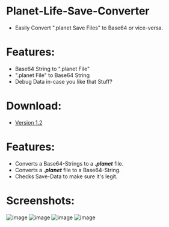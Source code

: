 # Planet-Life-Save-Converter
- Easily Convert ".planet Save Files" to Base64 or vice-versa.

# Features:
- Base64 String to ".planet File"
- ".planet File" to Base64 String
- Debug Data in-case you like that Stuff?

# Download:
- [Version 1.2](https://github.com/Cracko298/Planet-Life-Save-Converter/releases/tag/v1.2-alpha-1)

# Features:
- Converts a Base64-Strings to a ***.planet*** file.
- Converts a ***.planet*** file to a Base64-String.
- Checks Save-Data to make sure it's legit.


# Screenshots:
![image](https://user-images.githubusercontent.com/78656905/198165272-825d418c-e334-4499-83fd-8fd4c5c54fff.png)
![image](https://user-images.githubusercontent.com/78656905/198165318-723e5010-332d-4783-a5a6-a855db62715b.png)
![image](https://user-images.githubusercontent.com/78656905/198165395-43bc80e8-1f7d-4f1b-8265-39948790920a.png)
![image](https://user-images.githubusercontent.com/78656905/198165545-b34ee4a1-ce61-40ca-b24c-ed8a5a7eaf85.png)

